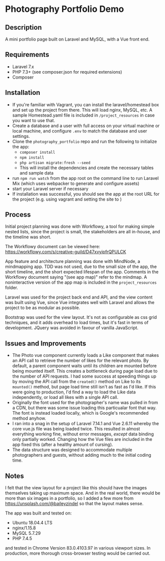 # Photography Portfolio Demo

## Description

A mini portfolio page built on Laravel and MySQL, with a Vue front end.

## Requirements

* Laravel 7.x
* PHP 7.3+ (see composer.json for required extensions)
* Composer

## Installation

* If you're familiar with Vagrant, you can install the laravel/homestead box and set up the project from there. This will load nginx, MySQL, etc. A sample Homestead.yaml file is included in `/project_resources` in case you want to use that.
* Create a database and a user with full access on your virtual machine or local machine, and configure `.env` to match the database and user settings. 
* Clone the `photography_portfolio` repo and run the following to initialize the app:
  * `composer install`
  * `npm install`
  * `php artisan migrate:fresh --seed`
  * This will install the dependencies and create the necessary tables and sample data
* run `npm run watch` from the app root on the command line to run Laravel Mix (which uses webpacker to generate and configure assets)
* start your Laravel server if necessary
* If installation was successful, you should see the app at the root URL for the project (e.g. using vagrant and setting the site to )


## Process

Initial project planning was done with Workflowy, a tool for making simple nested lists, since the project is small, the stakeholders are all in-house, and the timeline was short.

The Workflowy document can be viewed here:
https://workflowy.com/s/creative-guild/D47xvyipfrQPULCK

App feature and architecture planning was done with MindNode, a mindmapping app. TDD was not used, due to the small size of the app, the short timeline, and the short expected lifespan of the app. Comments in the Workflowy document saying "(see app map)" refer to the mindmap. A noninteractive version of the app map is included in the `project_resources` folder.

Laravel was used for the project back end and API, and the view content was built using Vue, since Vue integrates well with Laravel and allows the project to be as modular as possible.

Bootstrap was used for the view layout. It's not as configurable as css grid techniques, and it adds overhead to load times, but it's fast in terms of development. JQuery was avoided in favour of vanilla JavaScript.

## Issues and Improvements

* The Photo vue component currently loads a Like component that makes an API call to retrieve the number of likes for the relevant photo. By default, a parent component waits until its children are mounted before being mounted itself. This creates a bottleneck during page load due to the number of API requests. I had some success at speeding things up by moving the API call from the `created()` method on Like to its `mounted()` method, but page load time still isn't as fast as I'd like. If this were going to production, I'd find a way to load the Like data independently, or load all likes with a single API call.
* Originally the font used for the photographer's name was pulled in from a CDN, but there was some issue loading this particualar font that way. The font is instead loaded locally, which is Google's recommended method anyhow.
* I ran into a snag in the setup of Laravel 7.14.1 and Vue 2.6.11 whereby the core vue.js file was being loaded twice. This resulted in almost everything working fine, without error messages, *except* data binding only partially worked. Changing how the Vue files are included in the app fixed this (after a healthy amount of cursing).
* The data structure was designed to accommodate multiple photographers and guests, without adding much to the initial coding time. 

## Notes

I felt that the view layout for a project like this should have the images themselves taking up maximum space. And in the real world, there would be more than six images in a portfolio, so I added a few more from https://unsplash.com/@baileyzindel so that the layout makes sense.

The app was built and tested on:
* Ubuntu 18.04.4 LTS
* nginx/1.15.8
* MySQL 5.7.29
* PHP 7.4.5

and tested in Chrome Version 83.0.4103.97 in various viewport sizes. In production, more thorough cross-browser testing would be carried out.  